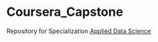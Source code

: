 Coursera_Capstone
===

Repository for Specialization [Applied Data Science](https://www.coursera.org/specializations/applied-data-science)

